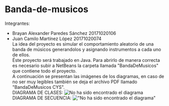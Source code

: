 # Banda-de-musicos
Integrantes:<br>
- Brayan Alexander Paredes Sánchez 20171020106<br>
- Juan Camilo Martínez López       20171020074<br>
La idea del proyecto es simular el comportamiento aleatorio de una banda de músicos generandolos y asignando instrumentos a cada uno de ellos. <br>
Éste proyecto será trabajado en Java. Para abrirlo de manera correcta es necesario subir a NetBeans la carpeta llamada "BandaDeMusicos" que contiene todo el proyecto.<br>
A continuación se presentan las imágenes de los diagramas, en caso de no ser muy legibles también se deja el archivo PDF llamado "BandaDeMusicos CYS". <br>
DIAGRAMA DE CLASES:
![No ha sido encontrado el diagrama](https://github.com/brayanpasa99/Banda-de-musicos/blob/master/BandaDeMusicos%20C.jpeg)<br>
DIAGRAMA DE SECUENCIA:
!["No ha sido encontrado el diagrama"](https://github.com/brayanpasa99/Banda-de-musicos/blob/master/BandaDeMusicos%20S.jpeg)
